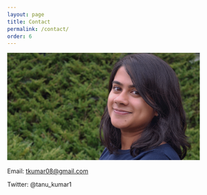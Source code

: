 ```yaml
---
layout: page
title: Contact 
permalink: /contact/
order: 6
---
```

<p align="left">
<img src="pic2.jpeg"  height="250">
</p>

Email: tkumar08@gmail.com

Twitter: @tanu_kumar1